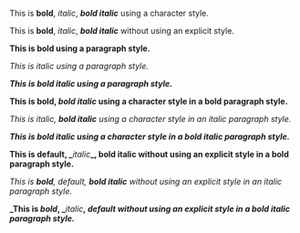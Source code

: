 This is **bold**, _italic_, **_bold italic_** using a character style\.

This is **bold**, _italic_, **_bold italic_** without using an explicit style\.



**This is bold using a paragraph style\.**

_This is italic using a paragraph style\._

**_This is bold italic using a paragraph style\._**



**This is bold, _bold italic_ using a character style in a bold paragraph style\.**

_This is italic, _**_bold italic_**_ using a character style in an italic paragraph style\._

**_This is bold italic using a character style in a bold italic paragraph style\._**



**This is **default**, _**_italic_**_, bold italic without using an explicit style in a bold paragraph style\.**

_This is _**_bold_**_, _default_, _**_bold italic_**_ without using an explicit style in an italic paragraph style\._

**_This is _bold_, _**_italic_**_, _**default**_ without using an explicit style in a bold italic paragraph style\._**

